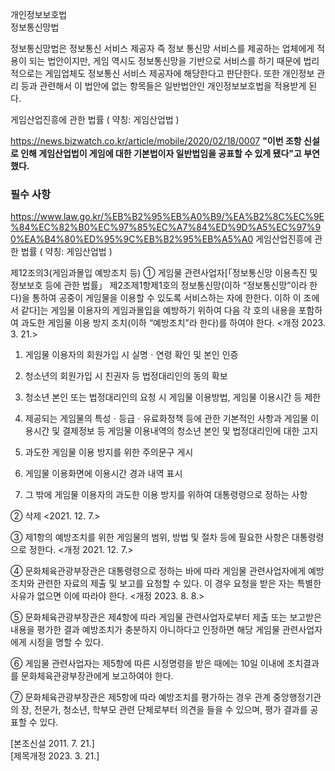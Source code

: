   
개인정보보호법  
정보통신망법

정보통신망법은 정보통신 서비스 제공자 즉 정보 통신망 서비스를 제공하는 업체에게 적용이 되는 법안이지만, 게임 역시도 정보통신망을 기반으로 서비스를 하기 때문에 법리적으로는 게임업체도 정보통신 서비스 제공자에 해당한다고 판단한다. 또한 개인정보 관리 등과 관련해서 이 법안에 없는 항목들은 일반법안인 개인정보보호법을 적용받게 된다.

게임산업진흥에 관한 법률 ( 약칭: 게임산업법 )

https://news.bizwatch.co.kr/article/mobile/2020/02/18/0007
**"이번 조항 신설로 인해 게임산업법이 게임에 대한 기본법이자 일반법임을 공표할 수 있게 됐다"고 부연했다.**



### 필수 사항

https://www.law.go.kr/%EB%B2%95%EB%A0%B9/%EA%B2%8C%EC%9E%84%EC%82%B0%EC%97%85%EC%A7%84%ED%9D%A5%EC%97%90%EA%B4%80%ED%95%9C%EB%B2%95%EB%A5%A0
게임산업진흥에 관한 법률 ( 약칭: 게임산업법 )

제12조의3(게임과몰입 예방조치 등) ① 게임물 관련사업자[「정보통신망 이용촉진 및 정보보호 등에 관한 법률」 제2조제1항제1호의 정보통신망(이하 “정보통신망”이라 한다)을 통하여 공중이 게임물을 이용할 수 있도록 서비스하는 자에 한한다. 이하 이 조에서 같다]는 게임물 이용자의 게임과몰입을 예방하기 위하여 다음 각 호의 내용을 포함하여 과도한 게임물 이용 방지 조치(이하 “예방조치”라 한다)를 하여야 한다. <개정 2023. 3. 21.>

1. 게임물 이용자의 회원가입 시 실명ㆍ연령 확인 및 본인 인증

2. 청소년의 회원가입 시 친권자 등 법정대리인의 동의 확보

3. 청소년 본인 또는 법정대리인의 요청 시 게임물 이용방법, 게임물 이용시간 등 제한

4. 제공되는 게임물의 특성ㆍ등급ㆍ유료화정책 등에 관한 기본적인 사항과 게임물 이용시간 및 결제정보 등 게임물 이용내역의 청소년 본인 및 법정대리인에 대한 고지

5. 과도한 게임물 이용 방지를 위한 주의문구 게시

6. 게임물 이용화면에 이용시간 경과 내역 표시

7. 그 밖에 게임물 이용자의 과도한 이용 방지를 위하여 대통령령으로 정하는 사항

② 삭제 <2021. 12. 7.>

③ 제1항의 예방조치를 위한 게임물의 범위, 방법 및 절차 등에 필요한 사항은 대통령령으로 정한다. <개정 2021. 12. 7.>

④ 문화체육관광부장관은 대통령령으로 정하는 바에 따라 게임물 관련사업자에게 예방조치와 관련한 자료의 제출 및 보고를 요청할 수 있다. 이 경우 요청을 받은 자는 특별한 사유가 없으면 이에 따라야 한다. <개정 2023. 8. 8.>

⑤ 문화체육관광부장관은 제4항에 따라 게임물 관련사업자로부터 제출 또는 보고받은 내용을 평가한 결과 예방조치가 충분하지 아니하다고 인정하면 해당 게임물 관련사업자에게 시정을 명할 수 있다.

⑥ 게임물 관련사업자는 제5항에 따른 시정명령을 받은 때에는 10일 이내에 조치결과를 문화체육관광부장관에게 보고하여야 한다.

⑦ 문화체육관광부장관은 제5항에 따라 예방조치를 평가하는 경우 관계 중앙행정기관의 장, 전문가, 청소년, 학부모 관련 단체로부터 의견을 들을 수 있으며, 평가 결과를 공표할 수 있다.

[본조신설 2011. 7. 21.]  
[제목개정 2023. 3. 21.]